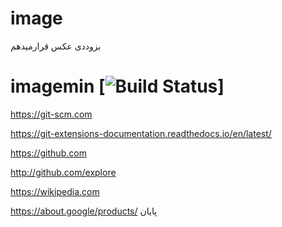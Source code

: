 # image
بزوددی عکس قرارمیدهم




# imagemin [![Build Status](https://git-scm.com/imagemin/imagemin.svg?branch=master)]

https://git-scm.com


https://git-extensions-documentation.readthedocs.io/en/latest/


https://github.com


http://github.com/explore


https://wikipedia.com



https://about.google/products/
پایان

